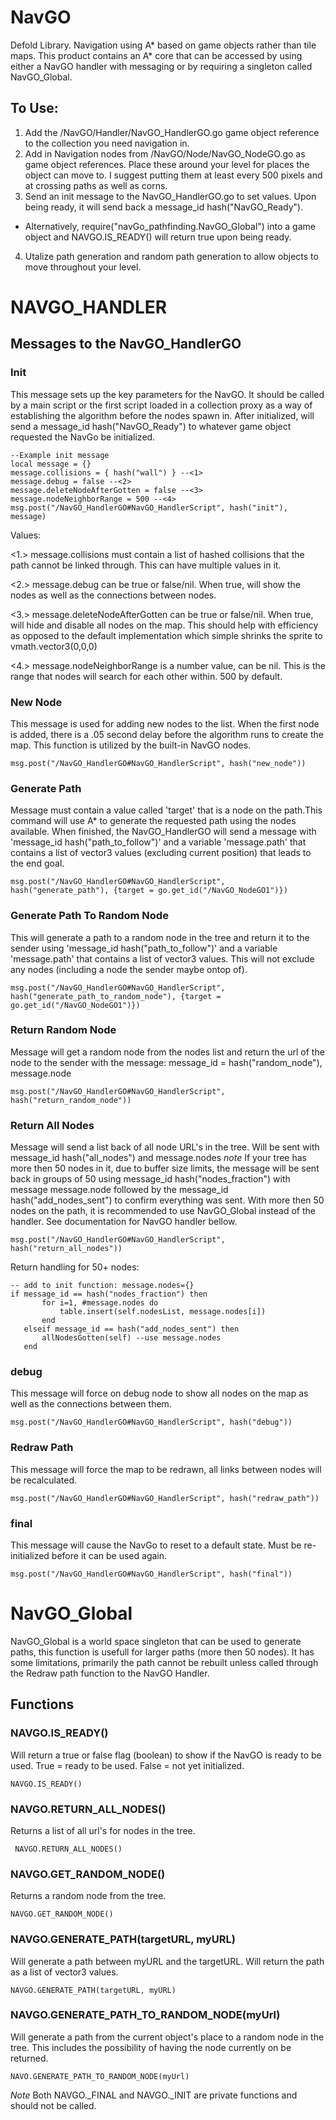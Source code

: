 # NavGO
Defold Library. Navigation using A* based on game objects rather than tile maps. This product contains an A* core that can be accessed by using either a NavGO handler with messaging or by requiring a singleton called NavGO_Global.

## To Use:
1. Add the /NavGO/Handler/NavGO_HandlerGO.go game object reference to the collection you need navigation in.
2. Add in Navigation nodes from /NavGO/Node/NavGO_NodeGO.go as game object references. Place these around your level for places the object can move to. I suggest putting them at least every 500 pixels and at crossing paths as well as corns.
3. Send an init message to the NavGO_HandlerGO.go to set values. Upon being ready, it will send back a message_id hash("NavGO_Ready").
- Alternatively, require("navGo_pathfinding.NavGO_Global") into a game object and NAVGO.IS_READY() will return true upon being ready.
4. Utalize path generation and random path generation to allow objects to move throughout your level.

# NAVGO_HANDLER

## Messages to the NavGO_HandlerGO

### Init
  This message sets up the key parameters for the NavGO. It should be called by a main script or the first script loaded in a collection proxy as a way of establishing the algorithm before the nodes spawn in. After initialized, will send a message_id hash("NavGO_Ready") to whatever game object requested the NavGo be initialized.
  ```
--Example init message
local message = {}
message.collisions = { hash("wall") } --<1>
message.debug = false --<2>
message.deleteNodeAfterGotten = false --<3>
message.nodeNeighborRange = 500 --<4>
msg.post("/NavGO_HandlerGO#NavGO_HandlerScript", hash("init"), message)
  ```
Values:

<1.> message.collisions must contain a list of hashed collisions that the path cannot be linked through. This can have multiple values in it.

<2.> message.debug can be true or false/nil. When true, will show the nodes as well as the connections between nodes.

<3.> message.deleteNodeAfterGotten can be true or false/nil. When true, will hide and disable all nodes on the map. This should help with efficiency as opposed to the default implementation which simple shrinks the sprite to vmath.vector3(0,0,0)

<4.> message.nodeNeighborRange is a number value, can be nil. This is the range that nodes will search for each other within. 500 by default.

### New Node
  This message is used for adding new nodes to the list. When the first node is added, there is a .05 second delay before the algorithm runs to create the map. This function is utilized by the built-in NavGO nodes.
```
msg.post("/NavGO_HandlerGO#NavGO_HandlerScript", hash("new_node"))
```

### Generate Path
  Message must contain a value called 'target' that is a node on the path.This command will use A* to generate the requested path using the nodes available. When finished, the NavGO_HandlerGO will send a message with 'message_id hash("path_to_follow")' and a variable 'message.path' that contains a list of vector3 values (excluding current position) that leads to the end goal.
```
msg.post("/NavGO_HandlerGO#NavGO_HandlerScript", hash("generate_path"), {target = go.get_id("/NavGO_NodeGO1")})
```

### Generate Path To Random Node
  This will generate a path to a random node in the tree and return it to the sender using 'message_id hash("path_to_follow")' and a variable 'message.path' that contains a list of vector3 values. This will not exclude any nodes (including a node the sender maybe ontop of).

```
msg.post("/NavGO_HandlerGO#NavGO_HandlerScript", hash("generate_path_to_random_node"), {target = go.get_id("/NavGO_NodeGO1")})
```

### Return Random Node
  Message will get a random node from the nodes list and return the url of the node to the sender with the message: message_id = hash("random_node"), message.node
```
msg.post("/NavGO_HandlerGO#NavGO_HandlerScript", hash("return_random_node"))
```

### Return All Nodes
  Message will send a list back of all node URL's in the tree. Will be sent with message_id hash("all_nodes") and message.nodes
  *note* If your tree has more then 50 nodes in it, due to buffer size limits, the message will be sent back in groups of 50 using message_id hash("nodes_fraction") with message message.node followed by the message_id hash("add_nodes_sent") to confirm everything was sent. With more then 50 nodes on the path, it is recommended to use NavGO_Global instead of the handler. See documentation for NavGO handler bellow.
 ```
 msg.post("/NavGO_HandlerGO#NavGO_HandlerScript", hash("return_all_nodes"))
 ```
 
 Return handling for 50+ nodes:
 ```
 -- add to init function: message.nodes={}
 if message_id == hash("nodes_fraction") then
		for i=1, #message.nodes do
			table.insert(self.nodesList, message.nodes[i])
		end
	elseif message_id == hash("add_nodes_sent") then
		allNodesGotten(self) --use message.nodes
	end
 ```

### debug
  This message will force on debug node to show all nodes on the map as well as the connections between them.
```
msg.post("/NavGO_HandlerGO#NavGO_HandlerScript", hash("debug"))
```

### Redraw Path
  This message will force the map to be redrawn, all links between nodes will be recalculated.
```
msg.post("/NavGO_HandlerGO#NavGO_HandlerScript", hash("redraw_path"))
```

### final 
  This message will cause the NavGo to reset to a default state. Must be re-initialized before it can be used again.
```
msg.post("/NavGO_HandlerGO#NavGO_HandlerScript", hash("final"))
```

# NavGO_Global

NavGO_Global is a world space singleton that can be used to generate paths, this function is usefull for larger paths (more then 50 nodes). It has some limitations, primarily the path cannot be rebuilt unless called through the Redraw path function to the NavGO Handler.

## Functions

### NAVGO.IS_READY()
Will return a true or false flag (boolean) to show if the NavGO is ready to be used. True = ready to be used. False = not yet initialized.
```
NAVGO.IS_READY()
```

### NAVGO.RETURN_ALL_NODES()

Returns a list of all url's for nodes in the tree.
```
 NAVGO.RETURN_ALL_NODES()
```

### NAVGO.GET_RANDOM_NODE()

Returns a random node from the tree.

```
NAVGO.GET_RANDOM_NODE()
```

### NAVGO.GENERATE_PATH(targetURL, myURL)

Will generate a path between myURL and the targetURL. Will return the path as a list of vector3 values.
```
NAVGO.GENERATE_PATH(targetURL, myURL)
```

### NAVGO.GENERATE_PATH_TO_RANDOM_NODE(myUrl)
 
Will generate a path from the current object's place to a random node in the tree. This includes the possibility of having the node currently on be returned.

```
NAVO.GENERATE_PATH_TO_RANDOM_NODE(myUrl)
```

*Note* Both NAVGO._FINAL and NAVGO._INIT are private functions and should not be called. 


